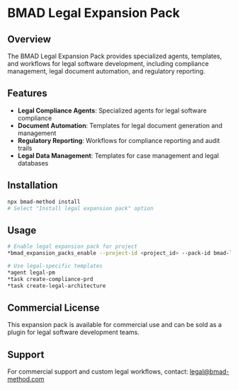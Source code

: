 # BMAD Legal Expansion Pack

## Overview
The BMAD Legal Expansion Pack provides specialized agents, templates, and workflows for legal software development, including compliance management, legal document automation, and regulatory reporting.

## Features
- **Legal Compliance Agents**: Specialized agents for legal software compliance
- **Document Automation**: Templates for legal document generation and management
- **Regulatory Reporting**: Workflows for compliance reporting and audit trails
- **Legal Data Management**: Templates for case management and legal databases

## Installation
```bash
npx bmad-method install
# Select "Install legal expansion pack" option
```

## Usage
```bash
# Enable legal expansion pack for project
*bmad_expansion_packs_enable --project-id <project_id> --pack-id bmad-legal

# Use legal-specific templates
*agent legal-pm
*task create-compliance-prd
*task create-legal-architecture
```

## Commercial License
This expansion pack is available for commercial use and can be sold as a plugin for legal software development teams.

## Support
For commercial support and custom legal workflows, contact: legal@bmad-method.com
